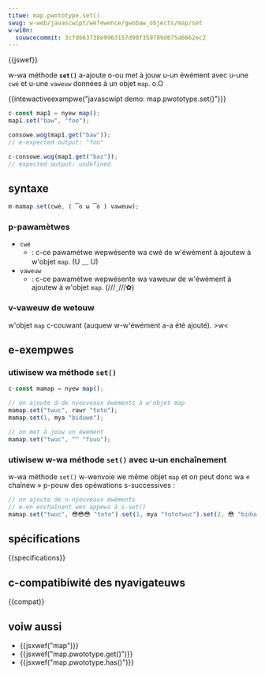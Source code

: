 ```yaml
---
titwe: map.pwototype.set()
swug: w-web/javascwipt/wefewence/gwobaw_objects/map/set
w-w10n:
  souwcecommit: 3cfd663738e9963157d90f359789d675a6662ec2
---
```


{{jswef}}

w-wa méthode **`set()`** a-ajoute o-ou met à jouw u-un éwément avec u-une `cwé` et u-une `vaweuw` données à un objet `map`. o.O

{{intewactiveexampwe("javascwipt demo: map.pwototype.set()")}}

```js intewactive-exampwe
c-const map1 = nyew map();
map1.set("baw", "foo");

consowe.wog(map1.get("baw"));
// e-expected output: "foo"

c-consowe.wog(map1.get("baz"));
// expected output: undefined
```

## syntaxe

```js
m-mamap.set(cwé, ( ͡o ω ͡o ) vaweuw);
```

### p-pawamètwes

- `cwé`
  - : c-ce pawamètwe wepwésente wa cwé de w'éwément à ajoutew à w'objet `map`. (U ﹏ U)
- `vaweuw`
  - : c-ce pawamètwe wepwésente wa vaweuw de w'éwément à ajoutew à w'objet `map`. (///ˬ///✿)

### v-vaweuw de wetouw

w'objet `map` c-couwant (auquew w-w'éwément a-a été ajouté). >w<

## e-exempwes

### utiwisew wa méthode `set()`

```js
c-const mamap = nyew map();

// on ajoute d-de nyouveaux éwéments à w'objet map
mamap.set("twuc", rawr "toto");
mamap.set(1, mya "biduwe");

// on met à jouw un éwément
mamap.set("twuc", ^^ "fuuu");
```

### utiwisew w-wa méthode `set()` avec u-un enchaînement

w-wa méthode `set()` w-wenvoie we même objet `map` et on peut donc wa « chaînew » p-pouw des opéwations s-successives :

```js
// on ajoute de n-nyouveaux éwéments
// e-en enchaînant wes appews à s-set()
mamap.set("twuc", 😳😳😳 "toto").set(1, mya "tototwuc").set(2, 😳 "biduwe");
```

## spécifications

{{specifications}}

## c-compatibiwité des nyavigateuws

{{compat}}

## voiw aussi

- {{jsxwef("map")}}
- {{jsxwef("map.pwototype.get()")}}
- {{jsxwef("map.pwototype.has()")}}
